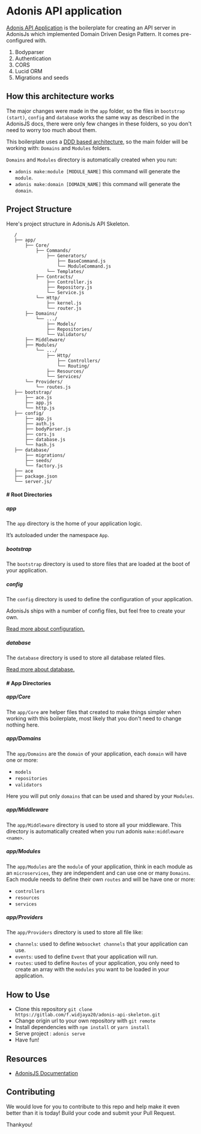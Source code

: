 # Adonis API application

[Adonis API Application](https://gitlab.com/f.widjaya20/adonis-api-skeleton) is the boilerplate for creating an API server in AdonisJs which implemented Domain Driven Design Pattern. It comes pre-configured with.

1. Bodyparser
2. Authentication
3. CORS
4. Lucid ORM
5. Migrations and seeds


## How this architecture works
The major changes were made in the ``app`` folder, so the files in ``bootstrap (start)``, ``config`` and ``database`` works the same way as described in the AdonisJS docs, there were only few changes in these folders, so you don't need to worry too much about them.

This boilerplate uses a [DDD based architecture](https://domainlanguage.com/ddd/reference/), so the main folder will be working with: ``Domains`` and ``Modules`` folders.

``Domains`` and ``Modules`` directory is automatically created when you run:
* ``adonis make:module [MODULE_NAME]`` this command will generate the ``module``.
* ``adonis make:domain [DOMAIN_NAME]`` this command will generate the ``domain``.


## Project Structure

Here's project structure in AdonisJs API Skeleton.

```
   /
   ├── app/
       ├── Core/
           ├── Commands/
               ├── Generators/
                   ├── BaseCommand.js
                   └── ModuleCommand.js
               └── Templates/
           ├── Contracts/
               ├── Controller.js
               ├── Repository.js
               └── Service.js
           └── Http/
               ├── kernel.js
               └── router.js
       ├── Domains/
           └── .../
               ├── Models/
               ├── Repositories/
               └── Validators/
       ├── Middleware/
       ├── Modules/
           └── .../
               ├── Http/
                   ├── Controllers/
                   └── Routing/
               ├── Resources/
               └── Services/
       └── Providers/
           └── routes.js
   ├── bootstrap/
       ├── ace.js
       ├── app.js
       └── http.js
   ├── config/
       ├── app.js
       ├── auth.js
       ├── bodyParser.js
       ├── cors.js
       ├── database.js
       └── hash.js
   ├── database/
       ├── migrations/
       ├── seeds/
       └── factory.js
   ├── ace
   ├── package.json
   └── server.js/
```

#### # Root Directories

##### app
The ``app`` directory is the home of your application logic. 

It’s autoloaded under the namespace ``App``.


##### bootstrap
The ``bootstrap`` directory is used to store files that are loaded at the boot of your application.


##### config
The ``config`` directory is used to define the configuration of your application.

AdonisJs ships with a number of config files, but feel free to create your own.

[Read more about configuration.](https://adonisjs.com/docs/4.1/configuration-and-env)


##### database
The ``database`` directory is used to store all database related files.

[Read more about database.](https://adonisjs.com/docs/4.1/database)


#### # App Directories

##### app/Core
The ``app/Core`` are helper files that created to make things simpler when working with this boilerplate, most likely that you don't need to change nothing here.


##### app/Domains
The ``app/Domains`` are the ``domain`` of your application, each ``domain`` will have one or more:
* ``models``
* ``repositories``
* ``validators``

Here you will put only ``domains`` that can be used and shared by your ``Modules``.

##### app/Middleware
The ``app/Middleware`` directory is used to store all your middleware. This directory is automatically created when you run adonis ```make:middleware <name>```.


##### app/Modules
The ``app/Modules`` are the ``module`` of your application, think in each module as an ``microservices``, they are independent and can use one or many ``Domains``. Each module needs to define their own ``routes`` and will be have one or more:
* ``controllers``
* ``resources``
* ``services``

##### app/Providers
The ``app/Providers`` directory is used to store all file like:
* ``channels``: used to define ``Websocket channels`` that your application can use.
* ``events``: used to define ``Event`` that your application will run.
* ``routes``: used to define ``Routes`` of your application, you only need to create an array with the ``modules`` you want to be loaded in your application.

## How to Use
* Clone this repository `git clone https://gitlab.com/f.widjaya20/adonis-api-skeleton.git`
* Change origin url to your own repository with `git remote`
* Install dependencies with `npm install` or `yarn install`
* Serve project : `adonis serve`
* Have fun!


## Resources
- [AdonisJS Documentation](https://adonisjs.com/docs/4.1/installation)

## Contributing
We would love for you to contribute to this repo and help make it even better than it is today! 
Build your code and submit your Pull Request.

Thankyou!
